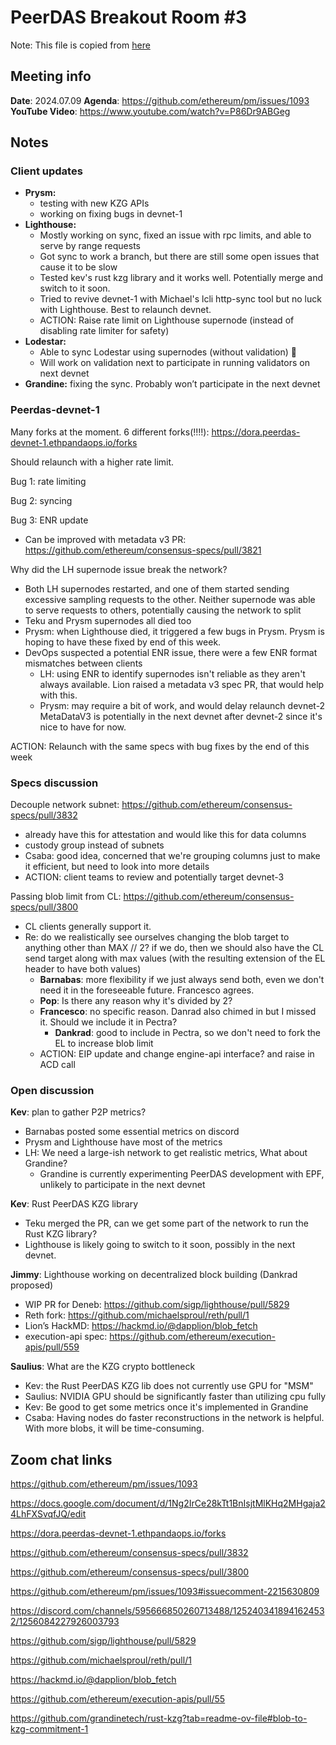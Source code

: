 

# PeerDAS Breakout Room #3
Note: This file is copied from [here](https://docs.google.com/document/d/1Ng2IrCe28kTt1BnIsjtMlKHq2MHgaja24LhFXSvqfJQ/edit#heading=h.tubwqb51zcjq)
## Meeting info
**Date**: 2024.07.09
**Agenda**: https://github.com/ethereum/pm/issues/1093
**YouTube Video**: https://www.youtube.com/watch?v=P86Dr9ABGeg
## Notes
### Client updates
- **Prysm:** 
  - testing with new KZG APIs
  - working on fixing bugs in devnet-1
- **Lighthouse:**
  - Mostly working on sync, fixed an issue with rpc limits, and able to serve by range requests 
  - Got sync to work a branch, but there are still some open issues that cause it to be slow
  - Tested kev's rust kzg library and it works well. Potentially merge and switch to it soon.
  - Tried to revive devnet-1 with Michael's lcli http-sync tool but no luck with Lighthouse. Best to relaunch devnet.
  - ACTION: Raise rate limit on Lighthouse supernode (instead of disabling rate limiter for safety)
- **Lodestar:**
  - Able to sync Lodestar using supernodes (without validation) 🎉
  - Will work on validation next to participate in running validators on next devnet
- **Grandine:** fixing the sync. Probably won’t participate in the next devnet

### Peerdas-devnet-1

Many forks at the moment. 6 different forks(!!!!): https://dora.peerdas-devnet-1.ethpandaops.io/forks

Should relaunch with a higher rate limit.

Bug 1: rate limiting

Bug 2: syncing

Bug 3: ENR update

- Can be improved with metadata v3 PR: https://github.com/ethereum/consensus-specs/pull/3821

Why did the LH supernode issue break the network?
- Both LH supernodes restarted, and one of them started sending excessive sampling requests to the other. Neither supernode was able to serve requests to others, potentially causing the network to split
- Teku and Prysm supernodes all died too
- Prysm: when Lighthouse died, it triggered a few bugs in Prysm. Prysm is hoping to have these fixed by end of this week.
- DevOps suspected a potential ENR issue, there were a few ENR format mismatches between clients
  - LH: using ENR to identify supernodes isn't reliable as they aren't always available. Lion raised a metadata v3 spec PR, that would help with this.
  - Prysm: may require a bit of work, and would delay relaunch devnet-2
MetaDataV3 is potentially in the next devnet after devnet-2 since it's nice to have for now.

ACTION: Relaunch with the same specs with bug fixes by the end of this week 

### Specs discussion

Decouple network subnet: https://github.com/ethereum/consensus-specs/pull/3832
- already have this for attestation and would like this for data columns
- custody group instead of subnets
- Csaba: good idea, concerned that we're grouping columns just to make it efficient, but need to look into more details
- ACTION: client teams to review and potentially target devnet-3

Passing blob limit from CL: https://github.com/ethereum/consensus-specs/pull/3800
- CL clients generally support it. 
- Re: do we realistically see ourselves changing the blob target to anything other than MAX // 2? if we do, then we should also have the CL send target along with max values (with the resulting extension of the EL header to have both values)
  - **Barnabas**: more flexibility if we just always send both, even we don't need it in the foreseeable future. Francesco agrees.
  - **Pop**: Is there any reason why it's divided by 2?
  - **Francesco**: no specific reason. Danrad also chimed in but I missed it. Should we include it in Pectra?
    - **Dankrad**: good to include in Pectra, so we don't need to fork the EL to increase blob limit
  - ACTION: EIP update and change engine-api interface? and raise in ACD call

### Open discussion
**Kev**: plan to gather P2P metrics?
- Barnabas posted some essential metrics on discord
- Prysm and Lighthouse have most of the metrics
- LH: We need a large-ish network to get realistic metrics, What about Grandine?
  - Grandine is currently experimenting PeerDAS development with EPF, unlikely to participate in the next devnet
  
**Kev**: Rust PeerDAS KZG library	
  - Teku merged the PR, can we get some part of the network to run the Rust KZG library?
  - Lighthouse is likely going to switch to it soon, possibly in the next devnet.

**Jimmy**: Lighthouse working on decentralized block building (Dankrad proposed)
- WIP PR for Deneb: https://github.com/sigp/lighthouse/pull/5829
- Reth fork: https://github.com/michaelsproul/reth/pull/1
- Lion’s HackMD: https://hackmd.io/@dapplion/blob_fetch
- execution-api spec: https://github.com/ethereum/execution-apis/pull/559

**Saulius**: What are the KZG crypto bottleneck
- Kev: the Rust PeerDAS KZG lib does not currently use GPU for "MSM" 
- Saulius: NVIDIA GPU should be significantly faster than utilizing cpu fully
- Kev: Be good to get some metrics once it's implemented in Grandine
- Csaba: Having nodes do faster reconstructions in the network is helpful. With more blobs, it will be time-consuming.

## Zoom chat links
https://github.com/ethereum/pm/issues/1093

https://docs.google.com/document/d/1Ng2IrCe28kTt1BnIsjtMlKHq2MHgaja24LhFXSvqfJQ/edit

https://dora.peerdas-devnet-1.ethpandaops.io/forks

https://github.com/ethereum/consensus-specs/pull/3832

https://github.com/ethereum/consensus-specs/pull/3800

https://github.com/ethereum/pm/issues/1093#issuecomment-2215630809

https://discord.com/channels/595666850260713488/1252403418941624532/1256084227926003793

https://github.com/sigp/lighthouse/pull/5829

https://github.com/michaelsproul/reth/pull/1
 
https://hackmd.io/@dapplion/blob_fetch
	
https://github.com/ethereum/execution-apis/pull/55

https://github.com/grandinetech/rust-kzg?tab=readme-ov-file#blob-to-kzg-commitment-1
